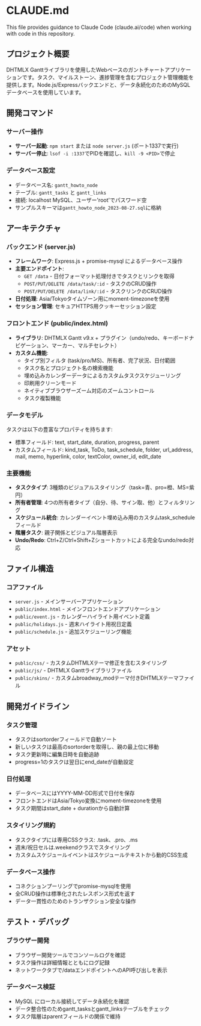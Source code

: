 # CLAUDE.md

This file provides guidance to Claude Code (claude.ai/code) when working with code in this repository.

## プロジェクト概要

DHTMLX Ganttライブラリを使用したWebベースのガントチャートアプリケーションです。タスク、マイルストーン、進捗管理を含むプロジェクト管理機能を提供します。Node.js/Expressバックエンドと、データ永続化のためのMySQLデータベースを使用しています。

## 開発コマンド

### サーバー操作
- **サーバー起動**: `npm start` または `node server.js` (ポート1337で実行)
- **サーバー停止**: `lsof -i :1337`でPIDを確認し、`kill -9 <PID>`で停止

### データベース設定
- データベース名: `gantt_howto_node`
- テーブル: `gantt_tasks` と `gantt_links`
- 接続: localhost MySQL、ユーザー'root'でパスワード空
- サンプルスキーマは`gantt_howto_node_2023-08-27.sql`に格納

## アーキテクチャ

### バックエンド (server.js)
- **フレームワーク**: Express.js + promise-mysql によるデータベース操作
- **主要エンドポイント**:
  - `GET /data` - 日付フォーマット処理付きでタスクとリンクを取得
  - `POST/PUT/DELETE /data/task/:id` - タスクのCRUD操作
  - `POST/PUT/DELETE /data/link/:id` - タスクリンクのCRUD操作
- **日付処理**: Asia/Tokyoタイムゾーン用にmoment-timezoneを使用
- **セッション管理**: セキュアHTTPS用クッキーセッション設定

### フロントエンド (public/index.html)
- **ライブラリ**: DHTMLX Gantt v9.x + プラグイン（undo/redo、キーボードナビゲーション、マーカー、マルチセレクト）
- **カスタム機能**:
  - タイプ別フィルタ (task/pro/MS)、所有者、完了状況、日付範囲
  - タスク名とプロジェクト名の検索機能
  - 埋め込みカレンダーデータによるカスタムタスクスケジューリング
  - 印刷用クリーンモード
  - ネイティブブラウザーズーム対応のズームコントロール
  - タスク複製機能

### データモデル
タスクは以下の豊富なプロパティを持ちます:
- 標準フィールド: text, start_date, duration, progress, parent
- カスタムフィールド: kind_task, ToDo, task_schedule, folder, url_address, mail, memo, hyperlink, color, textColor, owner_id, edit_date

### 主要機能
- **タスクタイプ**: 3種類のビジュアルスタイリング（task=青、pro=橙、MS=紫円）
- **所有者管理**: 4つの所有者タイプ（自分、待、サイン取、他）とフィルタリング
- **スケジュール統合**: カレンダーイベント埋め込み用のカスタムtask_scheduleフィールド
- **階層タスク**: 親子関係とビジュアル階層表示
- **Undo/Redo**: Ctrl+Z/Ctrl+Shift+Zショートカットによる完全なundo/redo対応

## ファイル構造

### コアファイル
- `server.js` - メインサーバーアプリケーション
- `public/index.html` - メインフロントエンドアプリケーション
- `public/event.js` - カレンダーハイライト用イベント定義
- `public/holidays.js` - 週末ハイライト用祝日定義
- `public/schedule.js` - 追加スケジューリング機能

### アセット
- `public/css/` - カスタムDHTMLXテーマ修正を含むスタイリング
- `public/js/` - DHTMLX Ganttライブラリファイル
- `public/skins/` - カスタムbroadway_modテーマ付きDHTMLXテーマファイル

## 開発ガイドライン

### タスク管理
- タスクはsortorderフィールドで自動ソート
- 新しいタスクは最高のsortorderを取得し、親の最上位に移動
- タスク更新時に編集日時を自動追跡
- progress=1のタスクは翌日にend_dateが自動設定

### 日付処理
- データベースにはYYYY-MM-DD形式で日付を保存
- フロントエンドはAsia/Tokyo変換にmoment-timezoneを使用
- タスク期間はstart_date + durationから自動計算

### スタイリング規約
- タスクタイプには専用CSSクラス: .task、.pro、.ms
- 週末/祝日セルは.weekendクラスでスタイリング
- カスタムスケジュールイベントはスケジュールテキストから動的CSS生成

### データベース操作
- コネクションプーリングでpromise-mysqlを使用
- 全CRUD操作は標準化されたレスポンス形式を返す
- データ一貫性のためのトランザクション安全な操作

## テスト・デバッグ

### ブラウザー開発
- ブラウザー開発ツールでコンソールログを確認
- タスク操作は詳細情報とともにログ記録
- ネットワークタブで/dataエンドポイントへのAPI呼び出しを表示

### データベース検証
- MySQL にローカル接続してデータ永続化を確認
- データ整合性のためgantt_tasksとgantt_linksテーブルをチェック
- タスク階層はparentフィールドの関係で維持